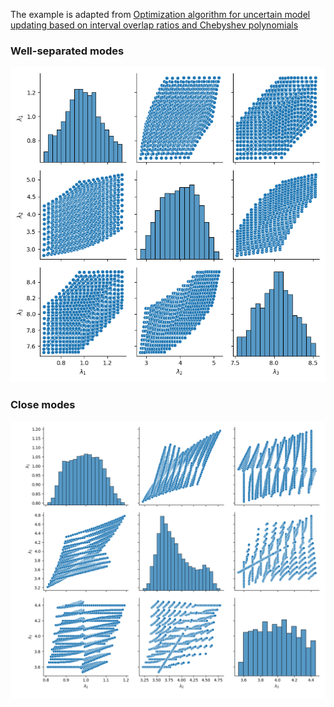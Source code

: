 The example is adapted from [Optimization algorithm for uncertain model updating based on interval overlap ratios and Chebyshev polynomials](https://doi.org/10.1016/j.apm.2024.115864)

### Well-separated modes

![Pairplot](pairplot.png "Well-separated modes")

### Close modes

![Pairplot](pairplot_close_modes.png "Close modes")

